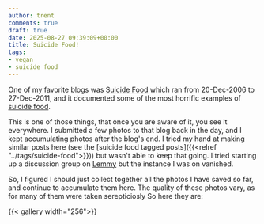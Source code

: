 ```yaml
---
author: trent
comments: true
draft: true
date: 2025-08-27 09:39:09+00:00
title: Suicide Food!
tags:
- vegan
- suicide food
---
```


One of my favorite blogs was [Suicide Food](http://suicidefood.blogspot.com/) which ran from 20-Dec-2006 to 27-Dec-2011, and it documented some of the most horrific examples of [suicide food](https://en.wikipedia.org/wiki/Suicide_food).

This is one of those things, that once you are aware of it, you see it everywhere.  I submitted a few photos to that blog back in the day, and I kept accumulating photos after the blog's end.  I tried my hand at making similar posts here (see the [suicide food tagged posts]({{<relref "../tags/suicide-food">}})) but wasn't able to keep that going.  I tried starting up a discussion group on [Lemmy](https://en.wikipedia.org/wiki/Lemmy_(social_network)) but the instance I was on vanished.

So, I figured I should just collect together all the photos I have saved so far, and continue to accumulate them here.  The quality of these photos vary, as for many of them were taken serepticiosly So here they are:

{{< gallery width="256">}}

